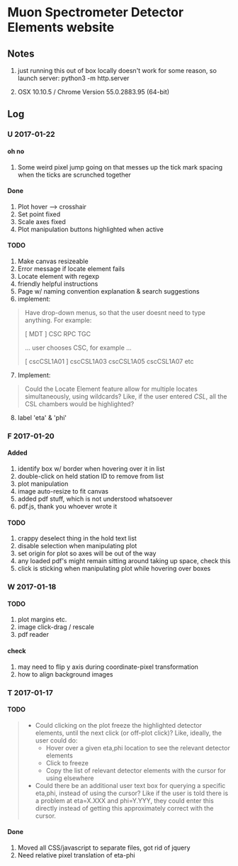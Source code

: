 # Muon Spectrometer Detector Elements website

## Notes

1. just running this out of box locally doesn't work for some reason, so launch server: python3 -m http.server

2. OSX 10.10.5 / Chrome Version 55.0.2883.95 (64-bit)


## Log

### U 2017-01-22

#### oh no
1. Some weird pixel jump going on that messes up the tick mark spacing when the ticks are scrunched together

#### Done
1. Plot hover --> crosshair
2. Set point fixed
3. Scale axes fixed
4. Plot manipulation buttons highlighted when active

#### TODO
1. Make canvas resizeable
2. Error message if locate element fails
3. Locate element with regexp
4. friendly helpful instructions
5. Page w/ naming convention explanation & search suggestions
6. implement:
> Have drop-down menus, so that the user doesnt need to type anything. For example:
> 
> [ MDT ]
> CSC
> RPC
> TGC
> 
> ... user chooses CSC, for example ...
> 
> [ cscCSL1A01 ]
> cscCSL1A03
> cscCSL1A05
> cscCSL1A07
> etc
7. Implement:
> Could the Locate Element feature allow for multiple locates simultaneously, using wildcards? Like, if the user entered *CSL*, all the CSL chambers would be highlighted?
8. label 'eta' & 'phi'


### F 2017-01-20

#### Added
1. identify box w/ border when hovering over it in list
2. double-click on held station ID to remove from list
3. plot manipulation
4. image auto-resize to fit canvas
5. added pdf stuff, which is not understood whatsoever
6. pdf.js, thank you whoever wrote it

#### TODO
1. crappy deselect thing in the hold text list
2. disable selection when manipulating plot
3. set origin for plot so axes will be out of the way
4. any loaded pdf's might remain sitting around taking up space, check this
5. click is sticking when manipulating plot while hovering over boxes


### W 2017-01-18

#### TODO
1. plot margins etc.
2. image click-drag / rescale
3. pdf reader

#### check
1. may need to flip y axis during coordinate-pixel transformation
2. how to align background images


### T 2017-01-17

#### TODO

> * Could clicking on the plot freeze the highlighted detector elements, until the next click (or off-plot click)? Like, ideally, the user could do:
>     * Hover over a given eta,phi location to see the relevant detector elements
>     * Click to freeze
>     * Copy the list of relevant detector elements with the cursor for using elsewhere
> * Could there be an additional user text box for querying a specific eta,phi, instead of using the cursor? Like if the user is told there is a problem at eta=X.XXX and phi=Y.YYY, they could enter this directly instead of getting this approximately correct with the cursor.

#### Done
1. Moved all CSS/javascript to separate files, got rid of jquery
2. Need relative pixel translation of eta-phi